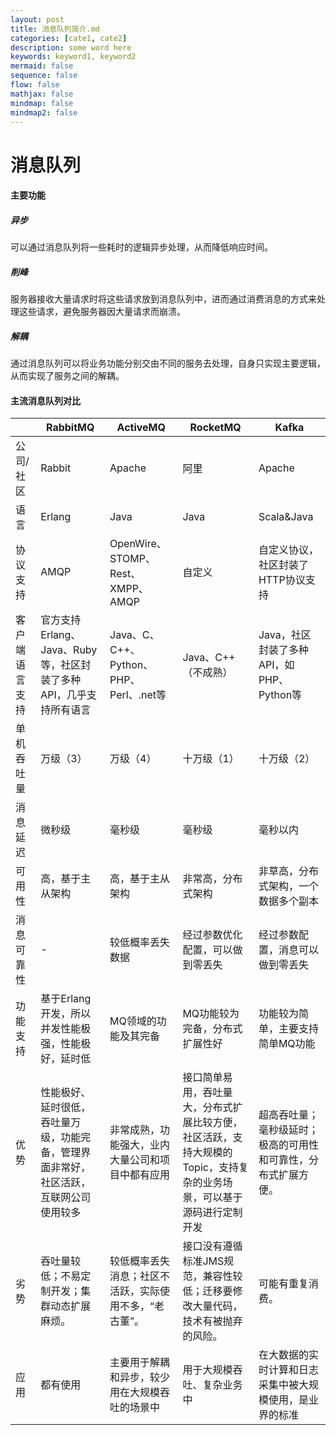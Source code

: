 ```yaml
---
layout: post
title: 消息队列简介.md
categories: [cate1, cate2]
description: some word here
keywords: keyword1, keyword2
mermaid: false
sequence: false
flow: false
mathjax: false
mindmap: false
mindmap2: false
---
```

# 消息队列

#### 主要功能

##### 异步

可以通过消息队列将一些耗时的逻辑异步处理，从而降低响应时间。



##### 削峰

服务器接收大量请求时将这些请求放到消息队列中，进而通过消费消息的方式来处理这些请求，避免服务器因大量请求而崩溃。



##### 解耦

通过消息队列可以将业务功能分别交由不同的服务去处理，自身只实现主要逻辑，从而实现了服务之间的解耦。



#### 主流消息队列对比

|                | RabbitMQ                                                     | ActiveMQ                                               | RocketMQ                                                     | Kafka                                                        |
| -------------- | ------------------------------------------------------------ | ------------------------------------------------------ | ------------------------------------------------------------ | ------------------------------------------------------------ |
| 公司/社区      | Rabbit                                                       | Apache                                                 | 阿里                                                         | Apache                                                       |
| 语言           | Erlang                                                       | Java                                                   | Java                                                         | Scala&Java                                                   |
| 协议支持       | AMQP                                                         | OpenWire、STOMP、Rest、XMPP、AMQP                      | 自定义                                                       | 自定义协议，社区封装了HTTP协议支持                           |
| 客户端语言支持 | 官方支持Erlang、Java、Ruby等，社区封装了多种API，几乎支持所有语言 | Java、C、C++、Python、PHP、Perl、.net等                | Java、C++（不成熟）                                          | Java，社区封装了多种API，如PHP、Python等                     |
| 单机吞吐量     | 万级（3）                                                    | 万级（4）                                              | 十万级（1）                                                  | 十万级（2）                                                  |
| 消息延迟       | 微秒级                                                       | 毫秒级                                                 | 毫秒级                                                       | 毫秒以内                                                     |
| 可用性         | 高，基于主从架构                                             | 高，基于主从架构                                       | 非常高，分布式架构                                           | 非草高，分布式架构，一个数据多个副本                         |
| 消息可靠性     | -                                                            | 较低概率丢失数据                                       | 经过参数优化配置，可以做到零丢失                             | 经过参数配置，消息可以做到零丢失                             |
| 功能支持       | 基于Erlang开发，所以并发性能极强，性能极好，延时低           | MQ领域的功能及其完备                                   | MQ功能较为完备，分布式扩展性好                               | 功能较为简单，主要支持简单MQ功能                             |
| 优势           | 性能极好、延时很低，吞吐量万级，功能完备，管理界面非常好，社区活跃，互联网公司使用较多 | 非常成熟，功能强大，业内大量公司和项目中都有应用       | 接口简单易用，吞吐量大，分布式扩展比较方便，社区活跃，支持大规模的Topic，支持复杂的业务场景，可以基于源码进行定制开发 | 超高吞吐量；毫秒级延时；极高的可用性和可靠性，分布式扩展方便。 |
| 劣势           | 吞吐量较低；不易定制开发；集群动态扩展麻烦。                 | 较低概率丢失消息；社区不活跃，实际使用不多，“老古董”。 | 接口没有遵循标准JMS规范，兼容性较低；迁移要修改大量代码，技术有被抛弃的风险。 | 可能有重复消费。                                             |
| 应用           | 都有使用                                                     | 主要用于解耦和异步，较少用在大规模吞吐的场景中         | 用于大规模吞吐、复杂业务中                                   | 在大数据的实时计算和日志采集中被大规模使用，是业界的标准     |
